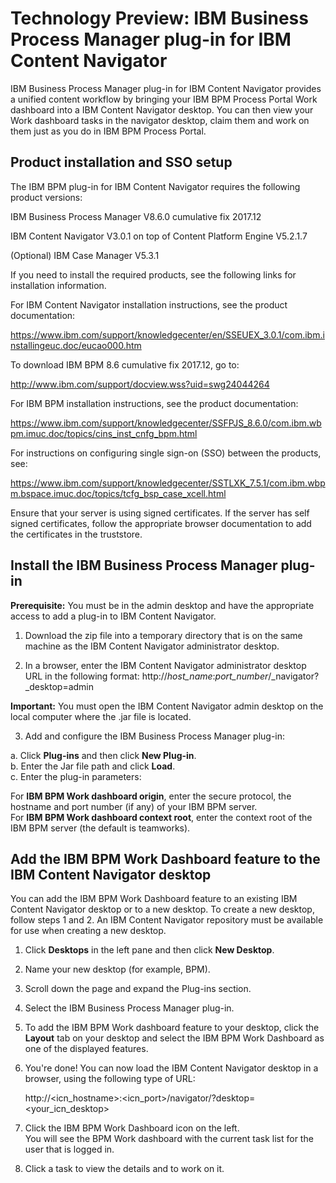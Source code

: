 

# Technology Preview: IBM Business Process Manager plug-in for IBM Content Navigator

IBM Business Process Manager plug-in for IBM Content Navigator provides a unified content workflow by bringing your IBM BPM Process Portal Work dashboard into a IBM Content Navigator desktop. You can then view your Work dashboard tasks in the navigator desktop, claim them and work on them just as you do in IBM BPM Process Portal.

## Product installation and SSO setup

The IBM BPM plug-in for IBM Content Navigator requires the following product versions:

IBM Business Process Manager V8.6.0 cumulative fix 2017.12

IBM Content Navigator V3.0.1 on top of Content Platform Engine V5.2.1.7

(Optional) IBM Case Manager V5.3.1

If you need to install the required products, see the following links for installation information.

For IBM Content Navigator installation instructions, see the product documentation: 

https://www.ibm.com/support/knowledgecenter/en/SSEUEX_3.0.1/com.ibm.installingeuc.doc/eucao000.htm

To download IBM BPM 8.6 cumulative fix 2017.12, go to:

http://www.ibm.com/support/docview.wss?uid=swg24044264

For IBM BPM installation instructions, see the product documentation:  

https://www.ibm.com/support/knowledgecenter/SSFPJS_8.6.0/com.ibm.wbpm.imuc.doc/topics/cins_inst_cnfg_bpm.html

For instructions on configuring  single sign-on (SSO) between the products, see: 

https://www.ibm.com/support/knowledgecenter/SSTLXK_7.5.1/com.ibm.wbpm.bspace.imuc.doc/topics/tcfg_bsp_case_xcell.html

Ensure that your server is using signed certificates. If the server has self signed certificates, follow the appropriate browser documentation to add the certificates in the truststore.

## Install the IBM Business Process Manager plug-in

**Prerequisite:** You must be in the admin desktop and have the appropriate access to add a plug-in to IBM Content Navigator.

1. Download the zip file into a temporary directory that is on the same machine as the IBM Content Navigator administrator desktop.

2. In a browser, enter the IBM Content Navigator administrator desktop URL in the following format:
   http://_host\_name_:_port\_number_/_navigator?_desktop=admin

**Important:**  You must open the IBM Content Navigator admin desktop on the local computer where the .jar file is located.

3. Add and configure the IBM Business Process Manager plug-in:

a. Click **Plug-ins** and then click **New Plug-in**.  
b. Enter the Jar file path and click **Load**.  
c. Enter the plug-in parameters:  

For **IBM BPM Work dashboard origin**, enter the secure protocol, the hostname and port number (if any) of your IBM BPM server.  
For **IBM BPM Work dashboard context root**, enter the context root of the IBM BPM server (the default is teamworks).

## Add the IBM BPM Work Dashboard feature to the IBM Content Navigator desktop

You can add the IBM BPM Work Dashboard feature to an existing IBM Content Navigator desktop or to a new desktop.  To create a new desktop, follow steps 1 and 2.  An IBM Content Navigator repository must be available for use when creating a new desktop.

1. Click **Desktops** in the left pane and then click **New Desktop**.
2. Name your new desktop (for example, BPM).
3. Scroll down the page and expand the Plug-ins section.
4. Select the IBM Business Process Manager plug-in.
5. To add the IBM BPM Work dashboard feature to your desktop, click the **Layout** tab on your desktop and select the IBM BPM Work Dashboard as one of the displayed features.
6. You&#39;re done! You can now load the IBM Content Navigator desktop in a browser, using the following type of URL:

    http://<icn_hostname>:<icn_port>/navigator/?desktop=<your_icn_desktop>
	
7. Click the IBM BPM Work Dashboard icon on the left.  
   You will see the BPM Work dashboard with the current task list for the user that is logged in.
8. Click a task to view the details and to work on it.




